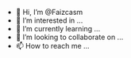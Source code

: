 - 👋 Hi, I’m @Faizcasm
- 👀 I’m interested in ...
- 🌱 I’m currently learning ...
- 💞️ I’m looking to collaborate on ...
- 📫 How to reach me ...

<!---
Faizcasm/Faizcasm is a ✨ special ✨ repository because its `README.md` (this file) appears on your GitHub profile.
You can click the Preview link to take a look at your changes.
--->
